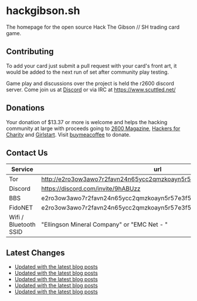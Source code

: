 # hackgibson.sh
The homepage for the open source Hack The Gibson // SH trading card game.


## Contributing

To add your card just submit a pull request with your card's front art, it would be added to the next run of set after community play testing.

Game play and discussions over the project is held the r2600 discord server. Come join us at [Discord](https://discord.com/invite/9hABUzz) or via IRC at https://www.scuttled.net/


## Donations

Your donation of $13.37 or more is welcome and helps the hacking community at large with proceeds going to [2600 Magazine](https://2600.com/), [Hackers for Charity](https://hackersforcharity.org) and [Girlstart](https://girlstart.org).  Visit [buymeacoffee](https://www.buymeacoffee.com/hackgibson.sh) to donate.


## Contact Us

Service | url
-|-
Tor | http://e2ro3ow3awo7r2favn24n65ycc2qmzkoayn5r57e3f56nvjwdcgg32ad.onion
Discord | https://discord.com/invite/9hABUzz
BBS | e2ro3ow3awo7r2favn24n65ycc2qmzkoayn5r57e3f56nvjwdcgg32ad.onion:23
FidoNET | e2ro3ow3awo7r2favn24n65ycc2qmzkoayn5r57e3f56nvjwdcgg32ad.onion:24554
Wifi / Bluetooth SSID | "Ellingson Mineral Company" or "EMC Net - <fidonet address>"

## Latest Changes
<!-- BLOG-POST-LIST:START -->
- [Updated with the latest blog posts](https://github.com/DFW2600/hackgibson.sh/commit/3ff6966ab36f72d7424bbcb3d4f06fba2b9e1a2c)
- [Updated with the latest blog posts](https://github.com/DFW2600/hackgibson.sh/commit/941217a3bb265ab19b790ad7164e775a03c43e2b)
- [Updated with the latest blog posts](https://github.com/DFW2600/hackgibson.sh/commit/76c97e48f95a7e9c7e0def8df36eb02277c3b535)
- [Updated with the latest blog posts](https://github.com/DFW2600/hackgibson.sh/commit/0c4d11938ec7ae3739fdfb0083800d3b3642d142)
- [Updated with the latest blog posts](https://github.com/DFW2600/hackgibson.sh/commit/c1b09a323f541292d1637969021aebcc65e5c9fd)
<!-- BLOG-POST-LIST:END -->
